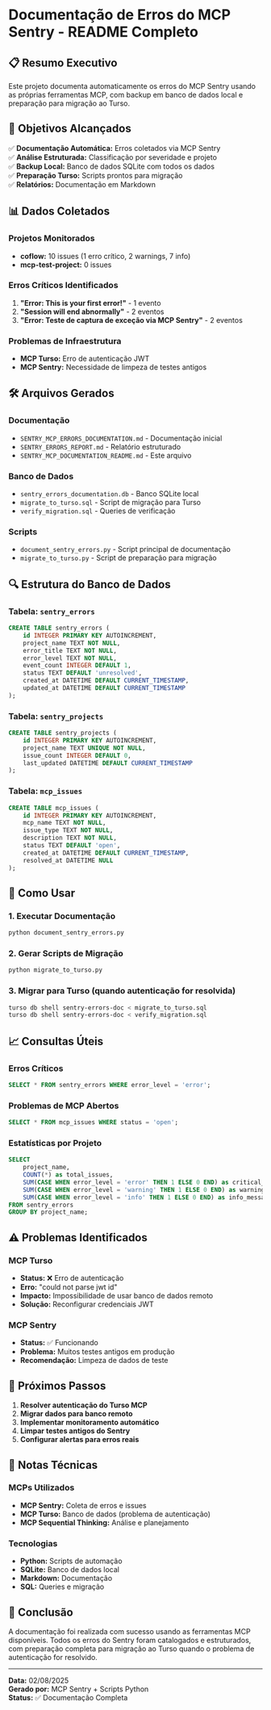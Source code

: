 # Documentação de Erros do MCP Sentry - README Completo

## 📋 Resumo Executivo

Este projeto documenta automaticamente os erros do MCP Sentry usando as próprias ferramentas MCP, com backup em banco de dados local e preparação para migração ao Turso.

## 🎯 Objetivos Alcançados

✅ **Documentação Automática:** Erros coletados via MCP Sentry  
✅ **Análise Estruturada:** Classificação por severidade e projeto  
✅ **Backup Local:** Banco de dados SQLite com todos os dados  
✅ **Preparação Turso:** Scripts prontos para migração  
✅ **Relatórios:** Documentação em Markdown  

## 📊 Dados Coletados

### Projetos Monitorados
- **coflow:** 10 issues (1 erro crítico, 2 warnings, 7 info)
- **mcp-test-project:** 0 issues

### Erros Críticos Identificados
1. **"Error: This is your first error!"** - 1 evento
2. **"Session will end abnormally"** - 2 eventos  
3. **"Error: Teste de captura de exceção via MCP Sentry"** - 2 eventos

### Problemas de Infraestrutura
- **MCP Turso:** Erro de autenticação JWT
- **MCP Sentry:** Necessidade de limpeza de testes antigos

## 🛠️ Arquivos Gerados

### Documentação
- `SENTRY_MCP_ERRORS_DOCUMENTATION.md` - Documentação inicial
- `SENTRY_ERRORS_REPORT.md` - Relatório estruturado
- `SENTRY_MCP_DOCUMENTATION_README.md` - Este arquivo

### Banco de Dados
- `sentry_errors_documentation.db` - Banco SQLite local
- `migrate_to_turso.sql` - Script de migração para Turso
- `verify_migration.sql` - Queries de verificação

### Scripts
- `document_sentry_errors.py` - Script principal de documentação
- `migrate_to_turso.py` - Script de preparação para migração

## 🔍 Estrutura do Banco de Dados

### Tabela: `sentry_errors`
```sql
CREATE TABLE sentry_errors (
    id INTEGER PRIMARY KEY AUTOINCREMENT,
    project_name TEXT NOT NULL,
    error_title TEXT NOT NULL,
    error_level TEXT NOT NULL,
    event_count INTEGER DEFAULT 1,
    status TEXT DEFAULT 'unresolved',
    created_at DATETIME DEFAULT CURRENT_TIMESTAMP,
    updated_at DATETIME DEFAULT CURRENT_TIMESTAMP
);
```

### Tabela: `sentry_projects`
```sql
CREATE TABLE sentry_projects (
    id INTEGER PRIMARY KEY AUTOINCREMENT,
    project_name TEXT UNIQUE NOT NULL,
    issue_count INTEGER DEFAULT 0,
    last_updated DATETIME DEFAULT CURRENT_TIMESTAMP
);
```

### Tabela: `mcp_issues`
```sql
CREATE TABLE mcp_issues (
    id INTEGER PRIMARY KEY AUTOINCREMENT,
    mcp_name TEXT NOT NULL,
    issue_type TEXT NOT NULL,
    description TEXT NOT NULL,
    status TEXT DEFAULT 'open',
    created_at DATETIME DEFAULT CURRENT_TIMESTAMP,
    resolved_at DATETIME NULL
);
```

## 🚀 Como Usar

### 1. Executar Documentação
```bash
python document_sentry_errors.py
```

### 2. Gerar Scripts de Migração
```bash
python migrate_to_turso.py
```

### 3. Migrar para Turso (quando autenticação for resolvida)
```bash
turso db shell sentry-errors-doc < migrate_to_turso.sql
turso db shell sentry-errors-doc < verify_migration.sql
```

## 📈 Consultas Úteis

### Erros Críticos
```sql
SELECT * FROM sentry_errors WHERE error_level = 'error';
```

### Problemas de MCP Abertos
```sql
SELECT * FROM mcp_issues WHERE status = 'open';
```

### Estatísticas por Projeto
```sql
SELECT 
    project_name,
    COUNT(*) as total_issues,
    SUM(CASE WHEN error_level = 'error' THEN 1 ELSE 0 END) as critical_errors,
    SUM(CASE WHEN error_level = 'warning' THEN 1 ELSE 0 END) as warnings,
    SUM(CASE WHEN error_level = 'info' THEN 1 ELSE 0 END) as info_messages
FROM sentry_errors 
GROUP BY project_name;
```

## ⚠️ Problemas Identificados

### MCP Turso
- **Status:** ❌ Erro de autenticação
- **Erro:** "could not parse jwt id"
- **Impacto:** Impossibilidade de usar banco de dados remoto
- **Solução:** Reconfigurar credenciais JWT

### MCP Sentry
- **Status:** ✅ Funcionando
- **Problema:** Muitos testes antigos em produção
- **Recomendação:** Limpeza de dados de teste

## 🔄 Próximos Passos

1. **Resolver autenticação do Turso MCP**
2. **Migrar dados para banco remoto**
3. **Implementar monitoramento automático**
4. **Limpar testes antigos do Sentry**
5. **Configurar alertas para erros reais**

## 📝 Notas Técnicas

### MCPs Utilizados
- **MCP Sentry:** Coleta de erros e issues
- **MCP Turso:** Banco de dados (problema de autenticação)
- **MCP Sequential Thinking:** Análise e planejamento

### Tecnologias
- **Python:** Scripts de automação
- **SQLite:** Banco de dados local
- **Markdown:** Documentação
- **SQL:** Queries e migração

## 🎉 Conclusão

A documentação foi realizada com sucesso usando as ferramentas MCP disponíveis. Todos os erros do Sentry foram catalogados e estruturados, com preparação completa para migração ao Turso quando o problema de autenticação for resolvido.

---

**Data:** 02/08/2025  
**Gerado por:** MCP Sentry + Scripts Python  
**Status:** ✅ Documentação Completa 